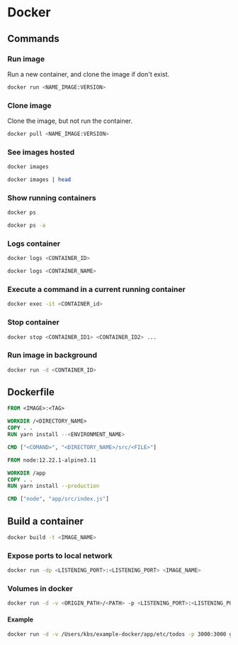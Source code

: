 # Docker

## Commands

### Run image
Run a new container, and clone the image if don't exist.
```bash
docker run <NAME_IMAGE:VERSION>
```

### Clone image
Clone the image, but not run the container.
```bash
docker pull <NAME_IMAGE:VERSION>
```

### See images hosted
```bash
docker images
```

```bash
docker images | head
```

### Show running containers
```bash
docker ps
```

```bash
docker ps -a
```

### Logs container
```bash
docker logs <CONTAINER_ID>
```

```bash
docker logs <CONTAINER_NAME>
```

### Execute a command in a current running container

```bash
docker exec -it <CONTAINER_id>
```

### Stop container
```bash
docker stop <CONTAINER_ID1> <CONTAINER_ID2> ...
```

### Run image in background
```bash
docker run -d <CONTAINER_ID>
```

## Dockerfile

```dockerfile
FROM <IMAGE>:<TAG>

WORKDIR /<DIRECTORY_NAME>
COPY . .
RUN yarn install --<ENVIRONMENT_NAME>

CMD ["<COMAND>", "<DIRECTORY_NAME>/src/<FILE>"]
```

```dockerfile
FROM node:12.22.1-alpine3.11

WORKDIR /app
COPY . .
RUN yarn install --production

CMD ["node", "app/src/index.js"]
```

## Build a container
```bash
docker build -t <IMAGE_NAME>
```

### Expose ports to local network
```bash
docker run -dp <LISTENING_PORT>:<LISTENING_PORT> <IMAGE_NAME>
```
### Volumes in docker
```bash
docker run -d -v <ORIGIN_PATH>/<PATH> -p <LISTENING_PORT>:<LISTENING_PORT> <IMAGE_NAME>
```

#### Example
```bash
docker run -d -v /Users/kbs/example-docker/app/etc/todos -p 3000:3000 getting-started
```








